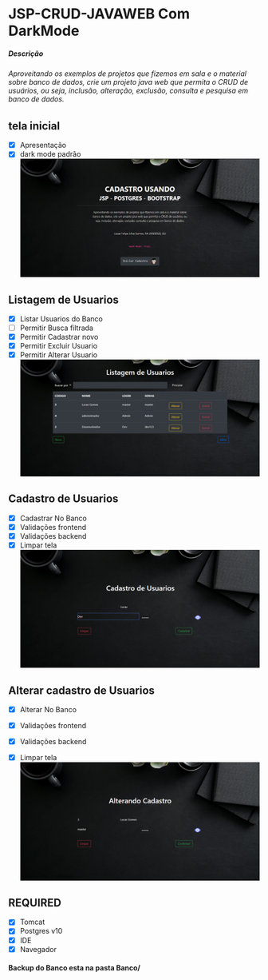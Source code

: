# JSP-CRUD-JAVAWEB Com DarkMode

##### Descrição
###### Aproveitando os exemplos de projetos que fizemos em sala e o material sobre banco de dados, crie um projeto java web que permita o CRUD de usuários, ou seja, inclusão, alteração, exclusão, consulta e pesquisa em banco de dados.
## tela inicial
- [x] Apresentação
- [x] dark mode padrão
![tela incial](web/img/Inicio.png)

## Listagem de Usuarios
- [x] Listar Usuarios do Banco
- [ ] Permitir Busca filtrada
- [x] Permitir Cadastrar novo
- [x] Permitir Excluir Usuario
- [x] Permitir Alterar Usuario
![Lista](web/img/lista.png)

## Cadastro de Usuarios
- [x] Cadastrar No Banco
- [x] Validações frontend
- [x] Validações backend
- [x] Limpar tela
![cadastro](web/img/cadastro.png)

## Alterar cadastro de Usuarios
- [x] Alterar No Banco
- [x] Validações frontend
- [x] Validações backend
- [x] Limpar tela 
![Alterar](web/img/alterar.png)


## REQUIRED

- [x] Tomcat
- [x] Postgres v10
- [x] IDE 
- [x] Navegador

#### Backup do Banco esta na pasta Banco/
